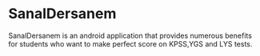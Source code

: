 SanalDersanem
=============

SanalDersanem is an android application that provides numerous benefits for students who want to make perfect score on KPSS,YGS and LYS tests.